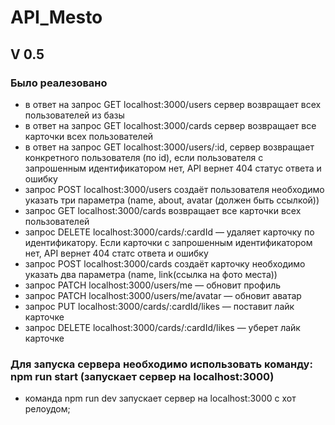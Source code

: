 # API_Mesto
## V 0.5
### Было реалезовано


- в ответ на запрос GET localhost:3000/users сервер возвращает всех пользователей из базы
- в ответ на запрос GET localhost:3000/cards сервер возвращает все карточки всех пользователей
- в ответ на запрос GET localhost:3000/users/:id, сервер возвращает конкретного пользователя (по id),
  если пользователя с запрошенным идентификатором нет, API вернет 404 статус ответа и ошибку
- запрос POST localhost:3000/users создаёт пользователя необходимо указать три параметра (name, about, avatar (должен быть ссылкой))
- запрос GET localhost:3000/cards возвращает все карточки всех пользователей 
- запрос DELETE localhost:3000/cards/:cardId — удаляет карточку по идентификатору. Если карточки с запрошенным идентификатором нет, API вернет 404 статс ответа и ошибку
- запрос POST localhost:3000/cards создаёт карточку необходимо указать два параметра (name, link(ссылка на фото места))
- запрос PATCH localhost:3000/users/me — обновит профиль
- запрос PATCH localhost:3000/users/me/avatar — обновит аватар
- запрос PUT localhost:3000/cards/:cardId/likes — поставит лайк карточке
- запрос DELETE localhost:3000/cards/:cardId/likes — уберет лайк карточке



### Для запуска сервера необходимо использовать команду: npm run start (запускает сервер на localhost:3000)
  - команда npm run dev запускает сервер на localhost:3000 с хот релоудом;

